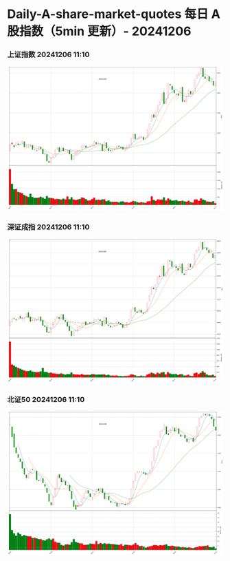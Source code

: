 
# Daily-A-share-market-quotes 每日 A 股指数（5min 更新）- 20241206

### 上证指数 20241206 11:10
![](./fig/2024/12/20241206-sh000001.png)

### 深证成指 20241206 11:10
![](./fig/2024/12/20241206-sz399001.png)

### 北证50 20241206 11:10
![](./fig/2024/12/20241206-bj899050.png)
